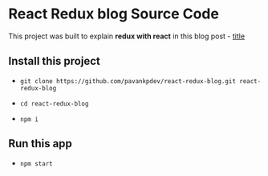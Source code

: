 # React Redux blog Source Code

This project was built to explain **redux with react** in this blog post - 
[title](https://www.example.com)

## Install this project

- `git clone https://github.com/pavankpdev/react-redux-blog.git react-redux-blog`

- `cd react-redux-blog`

- `npm i`

## Run this app

- `npm start`
